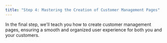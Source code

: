 ```yaml
---
title: "Step 4: Mastering the Creation of Customer Management Pages"
---
```


In the final step, we'll teach you how to create customer management pages, ensuring a smooth and organized user experience for both you and your customers.